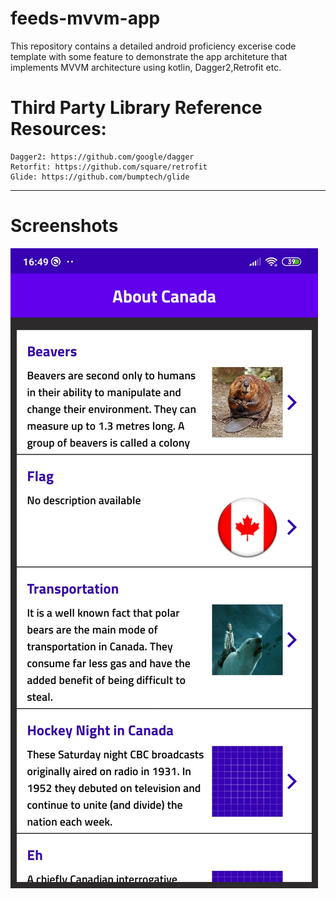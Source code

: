 # feeds-mvvm-app
This repository contains a detailed android proficiency excerise code template with some feature to demonstrate the
app architeture that implements MVVM architecture using kotlin, Dagger2,Retrofit etc.
# Third Party Library Reference Resources:
    Dagger2: https://github.com/google/dagger
    Retorfit: https://github.com/square/retrofit
    Glide: https://github.com/bumptech/glide
-------------------------------------------------------------------------------------------------------------------------------
# Screenshots

<img src="https://github.com/rohit-anvekar/feeds-mvvm-app/blob/master/screenshots/Screenshot_2020-07-16-16-49-52-060_com.clean.app.jpg"/>